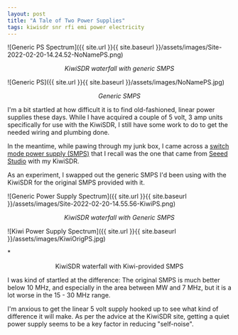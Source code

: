 ```yaml
---
layout: post
title: "A Tale of Two Power Supplies"
tags: kiwisdr snr rfi emi power electricity
---
```


![Generic PS Spectrum]({{ site.url }}{{ site.baseurl }}/assets/images/Site-2022-02-20-14.24.52-NoNamePS.png)

*<center>KiwiSDR waterfall with generic SMPS</center>*

![Generic PS]({{ site.url }}{{ site.baseurl }}/assets/images/NoNamePS.jpg)

*<center>Generic SMPS</center>*

I'm a bit startled at how difficult it is to find old-fashioned,
linear power supplies these days. While I have acquired a couple of 5
volt, 3 amp units specifically for use with the KiwiSDR, I still have
some work to do to get the needed wiring and plumbing done.

In the meantime, while pawing through my junk box, I came across a
[switch mode power supply
(SMPS)](https://en.wikipedia.org/wiki/Switched-mode_power_supply) that
I recall was the one that came from [Seeed
Studio](https://www.seeedstudio.com/) with my KiwiSDR.

As an experiment, I swapped out the generic SMPS I'd been using with
the KiwiSDR for the original SMPS provided with it.

![Generic Power Supply Spectrum]({{ site.url }}{{ site.baseurl }}/assets/images/Site-2022-02-20-14.55.56-KiwiPS.png)

*<center>KiwiSDR waterfall with Generic SMPS</center>*

![Kiwi Power Supply Spectrum]({{ site.url }}{{ site.baseurl }}/assets/images/KiwiOrigPS.jpg)

*<center>KiwiSDR waterfall with Kiwi-provided SMPS</center>

I was kind of startled at the difference: The original SMPS is much
better below 10 MHz, and especially in the area between MW and 7 MHz,
but it is a lot worse in the 15 - 30 MHz range.

I'm anxious to get the linear 5 volt supply hooked up to see what kind
of difference it will make. As per the advice at the KiwiSDR site,
getting a quiet power supply seems to be a key factor in reducing
"self-noise".


